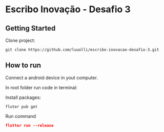 # Escribo Inovação - Desafio 3

## Getting Started

Clone project:
```shell
git clone https://github.com/luuolli/escribo-inovacao-desafio-3.git
```

## How to run
Connect a android device in yout computer.

In root folder run code in terminal:

Install packages:
```shell
fluter pub get
```

Run command
```json
flutter run --release
```
